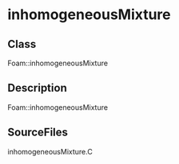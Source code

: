 # inhomogeneousMixture 
## Class
Foam::inhomogeneousMixture

## Description
Foam::inhomogeneousMixture

## SourceFiles
inhomogeneousMixture.C


